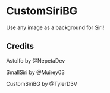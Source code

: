 # CustomSiriBG
Use any image as a background for Siri!

## Credits
Astolfo by @NepetaDev

SmallSiri by @Muirey03

CustomSiriBG by @TylerD3V

